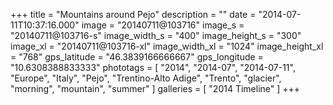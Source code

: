 +++
title = "Mountains around Pejo"
description = ""
date = "2014-07-11T10:37:16.000"
image = "20140711@103716"
image_s = "20140711@103716-s"
image_width_s = "400"
image_height_s = "300"
image_xl = "20140711@103716-xl"
image_width_xl = "1024"
image_height_xl = "768"
gps_latitude = "46.3839166666667"
gps_longitude = "10.6308388833333"
phototags = [ "2014", "2014-07", "2014-07-11", "Europe", "Italy", "Pejo", "Trentino-Alto Adige", "Trento", "glacier", "morning", "mountain", "summer" ]
galleries = [ "2014 Timeline" ]
+++
